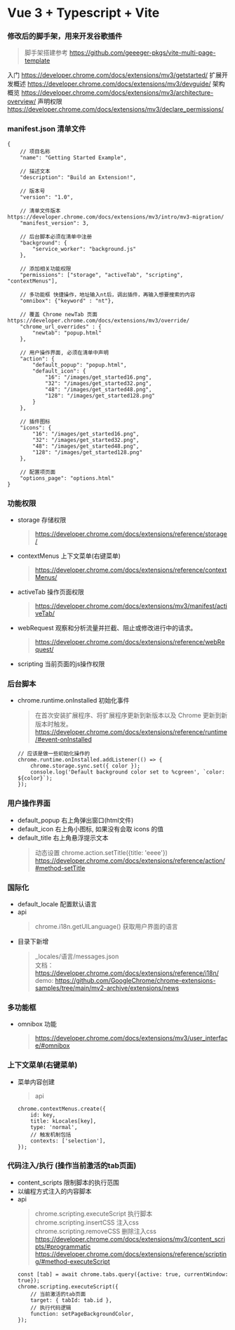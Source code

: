 # Vue 3 + Typescript + Vite

### 修改后的脚手架，用来开发谷歌插件
> 脚手架搭建参考 https://github.com/geeeger-pkgs/vite-multi-page-template

入门 https://developer.chrome.com/docs/extensions/mv3/getstarted/
扩展开发概述 https://developer.chrome.com/docs/extensions/mv3/devguide/
架构概览 https://developer.chrome.com/docs/extensions/mv3/architecture-overview/
声明权限 https://developer.chrome.com/docs/extensions/mv3/declare_permissions/


### manifest.json 清单文件
```
{
    // 项目名称
    "name": "Getting Started Example",

    // 描述文本
    "description": "Build an Extension!",

    // 版本号
    "version": "1.0",

    // 清单文件版本 https://developer.chrome.com/docs/extensions/mv3/intro/mv3-migration/
    "manifest_version": 3,

    // 后台脚本必须在清单中注册
    "background": {
        "service_worker": "background.js"
    },

    // 添加相关功能权限
    "permissions": ["storage", "activeTab", "scripting", "contextMenus"],

    // 多功能框 快捷操作，地址输入nt后，调出插件，再输入想要搜索的内容
    "omnibox": {"keyword" : "nt"},

    // 覆盖 Chrome newTab 页面 https://developer.chrome.com/docs/extensions/mv3/override/
    "chrome_url_overrides" : {
        "newtab": "popup.html"
    },

    // 用户操作界面, 必须在清单中声明
    "action": {
        "default_popup": "popup.html",
        "default_icon": {
            "16": "/images/get_started16.png",
            "32": "/images/get_started32.png",
            "48": "/images/get_started48.png",
            "128": "/images/get_started128.png"
        }
    },

    // 插件图标
    "icons": {
        "16": "/images/get_started16.png",
        "32": "/images/get_started32.png",
        "48": "/images/get_started48.png",
        "128": "/images/get_started128.png"
    },

    // 配置项页面
    "options_page": "options.html"
}
```


### 功能权限
* storage       存储权限
    > https://developer.chrome.com/docs/extensions/reference/storage/
* contextMenus  上下文菜单(右键菜单)
    > https://developer.chrome.com/docs/extensions/reference/contextMenus/
* activeTab     操作页面权限
    > https://developer.chrome.com/docs/extensions/mv3/manifest/activeTab/
* webRequest    观察和分析流量并拦截、阻止或修改进行中的请求。
    > https://developer.chrome.com/docs/extensions/reference/webRequest/
* scripting     当前页面的js操作权限


### 后台脚本
* chrome.runtime.onInstalled 初始化事件
    > 在首次安装扩展程序、将扩展程序更新到新版本以及 Chrome 更新到新版本时触发。 <br>
    https://developer.chrome.com/docs/extensions/reference/runtime/#event-onInstalled

    ```
    // 应该是做一些初始化操作的
    chrome.runtime.onInstalled.addListener(() => {
        chrome.storage.sync.set({ color });
        console.log('Default background color set to %cgreen', `color: ${color}`);
    });
    ```


### 用户操作界面
* default_popup 右上角弹出窗口(html文件)
* default_icon 右上角小图标, 如果没有会取 icons 的值
* default_title 右上角悬浮提示文本
    > 动态设置 chrome.action.setTitle({title: 'eeee'}) <br>
    https://developer.chrome.com/docs/extensions/reference/action/#method-setTitle


### 国际化
* default_locale 配置默认语言
* api
    > chrome.i18n.getUILanguage() 获取用户界面的语言
* 目录下新增
    > _locales/语言/messages.json <br>
    > 文档：https://developer.chrome.com/docs/extensions/reference/i18n/ <br>
    > demo: https://github.com/GoogleChrome/chrome-extensions-samples/tree/main/mv2-archive/extensions/news


### 多功能框
* omnibox 功能
    > https://developer.chrome.com/docs/extensions/mv3/user_interface/#omnibox


### 上下文菜单(右键菜单)
* 菜单内容创建
    > api
    ```
    chrome.contextMenus.create({
        id: key,
        title: kLocales[key],
        type: 'normal',
        // 触发机制包括
        contexts: ['selection'],
    });
    ```


### 代码注入/执行 (操作当前激活的tab页面)
* content_scripts 限制脚本的执行范围
* 以编程方式注入的内容脚本
* api
    > chrome.scripting.executeScript 执行脚本<br>
    > chrome.scripting.insertCSS 注入css<br>
    > chrome.scripting.removeCSS 删除注入css<br>
    > https://developer.chrome.com/docs/extensions/mv3/content_scripts/#programmatic <br>
    > https://developer.chrome.com/docs/extensions/reference/scripting/#method-executeScript <br>
    ```
    const [tab] = await chrome.tabs.query({active: true, currentWindow: true});
    chrome.scripting.executeScript({
        // 当前激活的tab页面
        target: { tabId: tab.id },
        // 执行代码逻辑
        function: setPageBackgroundColor,
    });
    ```
